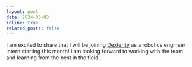 ```yaml
---
layout: post
date: 2024-03-03
inline: true
related_posts: false
---
```


I am excited to share that I will be joining [Dexterity](https://www.dexterity.ai/) as a robotics engineer intern starting this month! I am looking forward to working with the team and learning from the best in the field.
